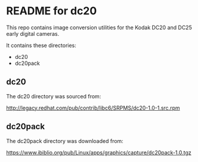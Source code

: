 # README for dc20

This repo contains image conversion utilities for the Kodak DC20 and DC25
early digital cameras.

It contains these directories:
  * dc20
  * dc20pack

## dc20

The dc20 directory was sourced from:

http://legacy.redhat.com/pub/contrib/libc6/SRPMS/dc20-1.0-1.src.rpm


## dc20pack

The dc20pack directory was downloaded from:

https://www.ibiblio.org/pub/Linux/apps/graphics/capture/dc20pack-1.0.tgz
